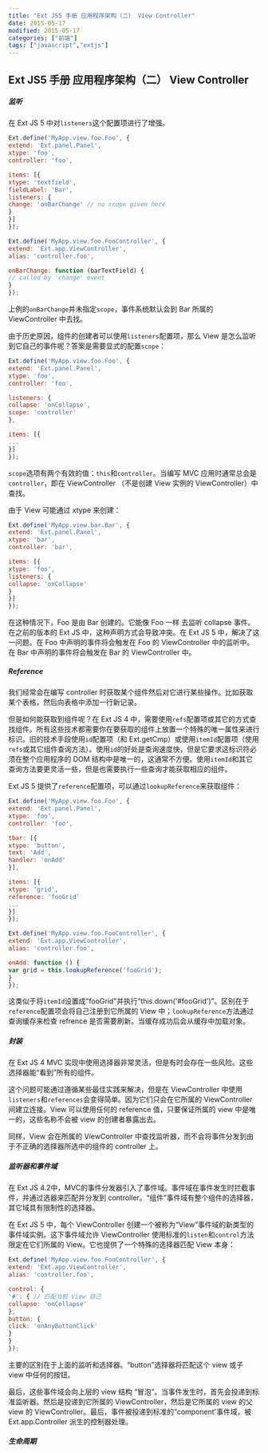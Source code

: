 ```yaml
---
title: "Ext JS5 手册 应用程序架构（二） View Controller"
date: 2015-05-17
modified: 2015-05-17
categories: ["前端"]
tags: ["javascript","extjs"]
---
```


## Ext JS5 手册 应用程序架构（二） View Controller
##### 监听
在 Ext JS 5 中对`listeners`这个配置项进行了增强。
```javascript
Ext.define('MyApp.view.foo.Foo', {
extend: 'Ext.panel.Panel',
xtype: 'foo',
controller: 'foo',

items: [{
xtype: 'textfield',
fieldLabel: 'Bar',
listeners: {
change: 'onBarChange' // no scope given here
}
}]
});

Ext.define('MyApp.view.foo.FooController', {
extend: 'Ext.app.ViewController',
alias: 'controller.foo',

onBarChange: function (barTextField) {
// called by 'change' event
}
});
```
上例的`onBarChange`并未指定`scope`，事件系统默认会到 Bar 所属的 ViewController 中去找。

由于历史原因，组件的创建者可以使用`listeners`配置项，那么 View 是怎么监听到它自己的事件呢？答案是需要显式的配置`scope`：
```javascript
Ext.define('MyApp.view.foo.Foo', {
extend: 'Ext.panel.Panel',
xtype: 'foo',
controller: 'foo',

listeners: {
collapse: 'onCollapse',
scope: 'controller'
},

items: [{
...
}]
});
```
`scope`选项有两个有效的值：`this`和`controller`。当编写 MVC 应用时通常总会是`controller`，即在 ViewController （不是创建 View 实例的 ViewController）中查找。

由于 View 可能通过 xtype 来创建：
```javascript
Ext.define('MyApp.view.bar.Bar', {
extend: 'Ext.panel.Panel',
xtype: 'bar',
controller: 'bar',

items: [{
xtype: 'foo',
listeners: {
collapse: 'onCollapse'
}
}]
});
```
在这种情况下，Foo 是由 Bar 创建的。它能像 Foo 一样 去监听 collapse 事件。在之前的版本的 Ext JS 中，这种声明方式会导致冲突。在 Ext JS 5 中，解决了这一问题。在 Foo 中声明的事件将会触发在 Foo 的 ViewController 中的监听中。在 Bar 中声明的事件将会触发在 Bar 的 ViewController 中。

##### Reference
我们经常会在编写 controller 时获取某个组件然后对它进行某些操作。比如获取某个表格，然后向表格中添加一行新记录。

但是如何能获取到组件呢？在 Ext JS 4 中，需要使用`refs`配置项或其它的方式查找组件。所有这些技术都需要你在要获取的组件上放置一个特殊的唯一属性来进行标识。旧的技术手段使用`id`配置项（和 Ext.getCmp）或使用`itemId`配置项（使用`refs`或其它组件查询方法）。使用`id`的好处是查询速度快，但是它要求这标识符必须在整个应用程序的 DOM 结构中是唯一的，这通常不方便。使用`itemId`和其它查询方法要更灵活一些，但是也需要执行一些查询才能获取相应的组件。

Ext JS 5 提供了`reference`配置项，可以通过`lookupReference`来获取组件：
```javascript
Ext.define('MyApp.view.foo.Foo', {
extend: 'Ext.panel.Panel',
xtype: 'foo',
controller: 'foo',

tbar: [{
xtype: 'button',
text: 'Add',
handler: 'onAdd'
}],

items: [{
xtype: 'grid',
reference: 'fooGrid'
...
}]
});

Ext.define('MyApp.view.foo.FooController', {
extend: 'Ext.app.ViewController',
alias: 'controller.foo',

onAdd: function () {
var grid = this.lookupReference('fooGrid');
}
});
```
这类似于将`itemId`设置成"fooGrid"并执行“this.down('#fooGrid')”。区别在于`reference`配置项会将自己注册到它所属的 View 中；`lookupReference`方法通过查询缓存来检查 refrence 是否需要刷新。当缓存成功后会从缓存中加载对象。

##### 封装
在 Ext JS 4 MVC 实现中使用选择器非常灵活，但是有时会存在一些风险。这些选择器能“看到”所有的组件。

这个问题可能通过遵循某些最佳实践来解决，但是在 ViewController 中使用`listeners`和`references`会变得简单。因为它们只会在它所属的 ViewController 间建立连接。View 可以使用任何的 reference 值，只要保证所属的 view 中是唯一的，这些名称不会被 view 的创建者暴露出去。

同样，View 会在所属的 ViewController 中查找监听器，而不会将事件分发到由于不正确的选择器所选中的组件的 controller 上。

##### 监听器和事件域
在 Ext JS 4.2中，MVC的事件分发器引入了事件域。事件域在事件发生时拦截事件，并通过选器来匹配并分发到 controller。“组件”事件域有整个组件的选择器，其它域具有限制性的选择器。

在 Ext JS 5 中，每个 ViewController 创建一个被称为“View”事件域的新类型的事件域实例。这下事件域允许 ViewController 使用标准的`listen`和`control`方法限定在它们所属的 View。它也提供了一个特殊的选择器匹配 View 本身：
```javascript
Ext.define('MyApp.view.foo.FooController', {
extend: 'Ext.app.ViewController',
alias: 'controller.foo',

control: {
'#': { // 匹配当前 View 自己
collapse: 'onCollapse'
},
button: {
click: 'onAnyButtonClick'
}
}
});
```
主要的区别在于上面的监听和选择器。“button”选择器将匹配这个 view 或子 view 中任何的按钮。

最后，这些事件域会向上层的 view 结构 “冒泡”。当事件发生时，首先会投递到标准监听器。然后是投递到它所属的 ViewController，然后是它所属的 view 的父 view 的 ViewController。最后，事件被投递到标准的“component'事件域，被 Ext.app.Controller 派生的控制器处理。

##### 生命周期
